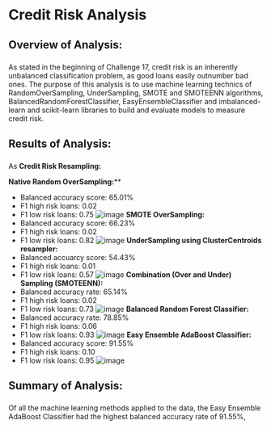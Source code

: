 # Credit Risk Analysis

## Overview of Analysis:
###
As stated in the beginning of Challenge 17, credit risk is an inherently unbalanced classification problem, as good loans easily outnumber bad ones.  The purpose of this analysis is to use machine learning technics of RandomOverSampling, UnderSampling, SMOTE and SMOTEENN algorithms, BalancedRandomForestClassifier, EasyEnsembleClassifier and imbalanced-learn and scikit-learn libraries to build and evaluate models to measure credit risk.

## Results of Analysis:
###
As 
**Credit Risk Resampling:**

**Native Random OverSampling:****
- Balanced accuracy score: 65.01%
- F1 high risk loans: 0.02
- F1 low risk loans:  0.75
![image](https://user-images.githubusercontent.com/86161212/138574845-fb4c3658-15eb-494d-86cf-c44a3093bb8d.png)
**SMOTE OverSampling:**
- Balanced accuracy score: 66.23%
- F1 high risk loans: 0.02
- F1 low risk loans:  0.82
![image](https://user-images.githubusercontent.com/86161212/138574973-4c07f7c5-f6ae-4038-b7bb-e8b504c08acd.png)
**UnderSampling using ClusterCentroids resampler:**
- Balanced accuarcy score: 54.43%
- F1 high risk loans: 0.01
- F1 low risk loans:  0.57
![image](https://user-images.githubusercontent.com/86161212/138574993-0adc2716-3183-452d-83b3-055c6ba35c31.png)
**Combination (Over and Under) Sampling (SMOTEENN):**
- Balanced accuracy rate: 65.14%
- F1 high risk loans: 0.02
- F1 low risk loans:  0.73
![image](https://user-images.githubusercontent.com/86161212/138575018-a787c61b-4475-4c88-8e37-d5cfacb1cf7c.png)
**Balanced Random Forest Classifier:**
- Balanced accuracy rate: 78.85%
- F1 high risk loans: 0.06
- F1 low risk loans:  0.93
![image](https://user-images.githubusercontent.com/86161212/138575039-7d2c6a6d-8e06-4304-8b83-7063777b4032.png)
**Easy Ensemble AdaBoost Classifier:**
- Balanced accuracy score: 91.55%
- F1 high risk loans: 0.10
- F1 low risk loans:  0.95
![image](https://user-images.githubusercontent.com/86161212/138575090-631ceb53-07e1-4669-949b-d81a1d2d88a6.png)

## Summary of Analysis:
###
Of all the machine learning methods applied to the data, the Easy Ensemble AdaBoost Classifier had the highest balanced accuracy rate of 91.55%, 

